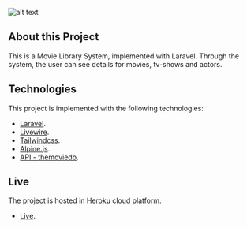 ![alt text](https://github.com/zisispa/movie-library-laravel/blob/master/movie-library.PNG?raw=true)

## About this Project

This is a Movie Library System, implemented with Laravel. Through the system, the user can see details for movies, tv-shows and actors.

## Technologies

This project is implemented with the following technologies:

-   [Laravel](https://laravel.com/).
-   [Livewire](https://laravel-livewire.com/).
-   [Tailwindcss](https://tailwindcss.com/).
-   [Alpine.js](https://github.com/alpinejs/alpine).
-   [API - themoviedb](https://www.themoviedb.org/).

## Live

The project is hosted in [Heroku](https://dashboard.heroku.com/) cloud platform.

-   [Live](https://movie-lab.herokuapp.com/).
